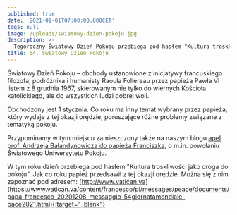```yaml
---
published: true
date: '2021-01-01T07:00:00.000CET'
tags: null
image: /uploads/swiatowy-dzien-pokoju.jpg
description: >-
  Tegoroczny Światowy Dzień Pokoju przebiega pod hasłem "Kultura troskliwości jako droga do pokoju".
title: 54. Światowy Dzień Pokoju
---
```


Światowy Dzień Pokoju – obchody ustanowione z inicjatywy francuskiego filozofa, podróżnika i humanisty Raoula Follereau przez papieża Pawła VI listem z 8 grudnia 1967, skierowanym nie tylko do wiernych Kościoła katolickiego, ale do wszystkich ludzi dobrej woli. 

Obchodzony jest 1 stycznia. Co roku ma inny temat wybrany przez papieża, który wydaje z tej okazji orędzie, poruszające różne problemy związane z tematyką pokoju. 

Przypominamy w tym miejscu zamieszczony także na naszym blogu [apel prof. Andrzeja Bałandynowicza do papieża Franciszka](https://www.noweteraz.pl/blog/apel-balandynowicza-do-papieza/), o m.in. powołaniu Światowego Uniwersytetu Pokoju.

W tym roku dzień przebiega pod hasłem "Kultura troskliwości jako droga do pokoju". Jak co roku papież przedsawił z tej okazji orędzie. Można się z nim zapoznać pod adresem: [http://www.vatican.va](https://www.vatican.va/content/francesco/pl/messages/peace/documents/papa-francesco_20201208_messaggio-54giornatamondiale-pace2021.html){:target="_blank"}


